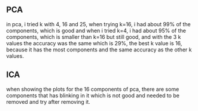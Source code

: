 ## PCA
in pca, i tried k with 4, 16 and 25, when trying k=16, i had about 99% of the components, which is good and when i tried k=4, i had about 95% of the components, which is smaller than k=16 but still good, and with the 3 k values the accuracy was the same which is 29%, the best k value is 16, because it has the most components and the same accuracy as the other k values.
## ICA
when showing the plots for the 16 components of pca, there are some components that has blinking in it which is not good and needed to be removed and try after removing it.
